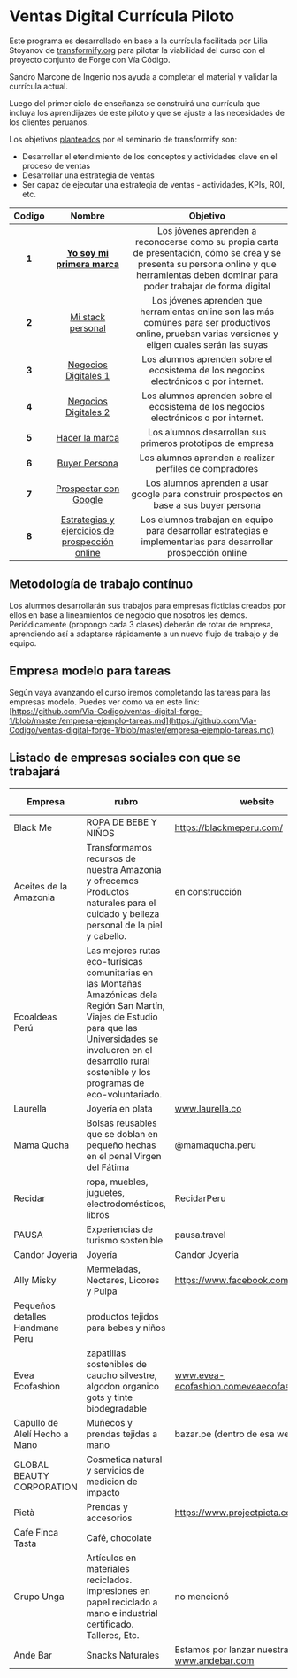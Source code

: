 # Ventas Digital Currícula Piloto

Este programa es desarrollado en base a la currícula facilitada por Lilia Stoyanov de [transformify.org](https://transformify.org)
para pilotar la viabilidad del curso con el proyecto conjunto de Forge con Vía Código.

Sandro Marcone de Ingenio nos ayuda a completar el material y validar la currícula actual.

Luego del primer ciclo de enseñanza se construirá una currícula que incluya los aprendijazes de este piloto y
que se ajuste a las necesidades de los clientes peruanos.

Los objetivos [planteados](https://drive.google.com/open?id=1-yiPAuJs5_cEQ3cwX3yFuu0sYhJ-qTQO) por el seminario de transformify son:

- Desarrollar el etendimiento de los conceptos y actividades clave en el proceso de ventas
- Desarrollar una estrategia de ventas
- Ser capaz de ejecutar una estrategia de ventas - actividades, KPIs, ROI, etc.

| **Codigo** |                                                                                               **Nombre**                                                                                               |                                                                                        **Objetivo**                                                                                         |
| :--------: | :----------------------------------------------------------------------------------------------------------------------------------------------------------------------------------------------------: | :-----------------------------------------------------------------------------------------------------------------------------------------------------------------------------------------: |
|   **1**    |                    [**Yo soy mi primera marca**](https://github.com/Via-Codigo/ventas-digital-forge-1/blob/master/1.%20Yo%20soy%20mi%20primera%20marca/yo-soy-mi-primera-marca.md)                     | Los jóvenes aprenden a reconocerse como su propia carta de presentación, cómo se crea y se presenta su persona online y que herramientas deben dominar para poder trabajar de forma digital |
|   **2**    |                                   [Mi stack personal](https://github.com/Via-Codigo/ventas-digital-forge-1/blob/master/2.%20Mi%20stack%20personal/stack-personal.md)                                   |                   Los jóvenes aprenden que herramientas online son las más comúnes para ser productivos online, prueban varias versiones y eligen cuales serán las suyas                    |
|   **3**    |                                [Negocios Digitales 1](https://github.com/Via-Codigo/ventas-digital-forge-1/blob/master/3.%20Negocios%20Digitales/negocios-digitales.md)                                |                                                    Los alumnos aprenden sobre el ecosistema de los negocios electrónicos o por internet.                                                    |
|   **4**    |                             [Negocios Digitales 2](https://github.com/Via-Codigo/ventas-digital-forge-1/blob/master/4.%20Negocios%20Digitales%202/negocios-digitales-2.md)                             |                                                    Los alumnos aprenden sobre el ecosistema de los negocios electrónicos o por internet.                                                    |
|   **5**    |                            [Hacer la marca](https://github.com/Via-Codigo/ventas-digital-forge-1/blob/master/5.%20Hacer%20la%20Marca%20-%20Empresa/hacer-marca-empresa.md)                             |                                                                 Los alumnos desarrollan sus primeros prototipos de empresa                                                                  |
|   **6**    |                                        [Buyer Persona](https://github.com/Via-Codigo/ventas-digital-forge-1/blob/master/6.%20Buyer%20Persona/guia-de-clase.md)                                         |                                                                   Los alumnos aprenden a realizar perfiles de compradores                                                                   |
|   **7**    |                               [Prospectar con Google](https://github.com/Via-Codigo/ventas-digital-forge-1/blob/master/7.%20Prospectar%20con%20Google/guia-de-clase.md)                                |                                                  Los alumnos aprenden a usar google para construir prospectos en base a sus buyer persona                                                   |
|   **8**    | [Estrategias y ejercicios de prospección online](https://github.com/Via-Codigo/ventas-digital-forge-1/blob/master/8.%20Estrategias%20y%20ejercicios%20de%20prospecci%C3%B3n%20online/guia-de-clase.md) |                                      Los elumnos trabajan en equipo para desarrollar estrategias e implementarlas para desarrollar prospección online                                       |

## Metodología de trabajo contínuo

Los alumnos desarrollarán sus trabajos para empresas ficticias creados por ellos en base a lineamientos de negocio que nosotros les demos.
Periódicamente (propongo cada 3 clases) deberán de rotar de empresa, aprendiendo así a adaptarse rápidamente a un nuevo flujo de trabajo y de equipo.

## Empresa modelo para tareas

Según vaya avanzando el curso iremos completando las tareas para las empresas modelo.
Puedes ver como va en este link: [https://github.com/Via-Codigo/ventas-digital-forge-1/blob/master/empresa-ejemplo-tareas.md](https://github.com/Via-Codigo/ventas-digital-forge-1/blob/master/empresa-ejemplo-tareas.md)

## Listado de empresas sociales con que se trabajará

| Empresa                         | rubro                                                                                                                                                                                                                             | website                                          | facebook                                 | twitter      | Instagram                                 | Plazas llenas |
| ------------------------------- | --------------------------------------------------------------------------------------------------------------------------------------------------------------------------------------------------------------------------------- | ------------------------------------------------ | ---------------------------------------- | ------------ | ----------------------------------------- | ------------- |
| Black Me                        | ROPA DE BEBE Y NIÑOS                                                                                                                                                                                                              | https://blackmeperu.com/                         | black me peru                            |              |                                           | 0/2           |
| Aceites de la Amazonia          | Transformamos recursos de nuestra Amazonía y ofrecemos Productos naturales para el cuidado y belleza personal de la piel y cabello.                                                                                               | en construcción                                  | por buscar                               |              |                                           | 1/2           |
| Ecoaldeas Perú                  | Las mejores rutas eco-turísicas comunitarias en las Montañas Amazónicas dela Región San Martín, Viajes de Estudio para que las Universidades se involucren en el desarrollo rural sostenible y los programas de eco-voluntariado. |                                                  | www.facebook.com/ecoaldeas.peru          | @rponceo     |                                           | 2/2           |
| Laurella                        | Joyería en plata                                                                                                                                                                                                                  | www.laurella.co                                  | @laurella.co                             |              | @laurella.blu (ig)                        | 2/2           |
| Mama Qucha                      | Bolsas reusables que se doblan en pequeño hechas en el penal Virgen del Fátima                                                                                                                                                    | @mamaqucha.peru                                  |                                          |              |                                           | 2/2           |
| Recidar                         | ropa, muebles, juguetes, electrodomésticos, libros                                                                                                                                                                                | RecidarPeru                                      |                                          |              | @recidar                                  | 2/2           |
| PAUSA                           | Experiencias de turismo sostenible                                                                                                                                                                                                | pausa.travel                                     |                                          | pausa.travel |                                           | 0/2           |
| Candor Joyería                  | Joyería                                                                                                                                                                                                                           | Candor Joyería                                   |                                          |              | @candorjoyeria                            | 2/2           |
| Ally Misky                      | Mermeladas, Nectares, Licores y Pulpa                                                                                                                                                                                             | https://www.facebook.com/AllyMishky/             |                                          |              |                                           | 1/2           |
| Pequeños detalles Handmane Peru | productos tejidos para bebes y niños                                                                                                                                                                                              |                                                  | https://www.facebook.com/pdhandmadeperu/ |              | https://www.instagram.com/pdhandmadeperu/ | 1/2           |
| Evea Ecofashion                 | zapatillas sostenibles de caucho silvestre, algodon organico gots y tinte biodegradable                                                                                                                                           | www.evea-ecofashion.comeveaecofashion            | eveaecofashion                           |              | eveaecofashion                            | 2/2           |
| Capullo de Alelí Hecho a Mano   | Muñecos y prendas tejidas a mano                                                                                                                                                                                                  | bazar.pe (dentro de esa web)                     |                                          |              |                                           | 0/2           |
| GLOBAL BEAUTY CORPORATION       | Cosmetica natural y servicios de medicion de impacto                                                                                                                                                                              |                                                  |                                          |              |                                           | 2/2           |
| Pietà                           | Prendas y accesorios                                                                                                                                                                                                              | https://www.projectpieta.com/                    | facebook.com/projectpieta                |              |                                           | 2/2           |
| Cafe Finca Tasta                | Café, chocolate                                                                                                                                                                                                                   |                                                  | tiene no dio dirección                   |              | tiene no dio dirección                    | 2/2           |
| Grupo Unga                      | Artículos en materiales reciclados. Impresiones en papel reciclado a mano e industrial certificado. Talleres, Etc.                                                                                                                | no mencionó                                      | tiene pero no lo facilitó                |              |                                           | 2/2           |
| Ande Bar                        | Snacks Naturales                                                                                                                                                                                                                  | Estamos por lanzar nuestra web : www.andebar.com | https://www.facebook.com/andebarperu/    |              |                                           | 1/2           |
